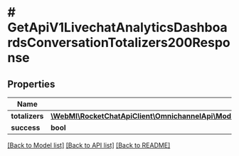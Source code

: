 # # GetApiV1LivechatAnalyticsDashboardsConversationTotalizers200Response

## Properties

Name | Type | Description | Notes
------------ | ------------- | ------------- | -------------
**totalizers** | [**\WebMI\RocketChatApiClient\OmnichannelApi\Model\GetApiV1LivechatAnalyticsDashboardsConversationTotalizers200ResponseTotalizersInner[]**](GetApiV1LivechatAnalyticsDashboardsConversationTotalizers200ResponseTotalizersInner.md) |  | [optional]
**success** | **bool** |  | [optional]

[[Back to Model list]](../../README.md#models) [[Back to API list]](../../README.md#endpoints) [[Back to README]](../../README.md)
